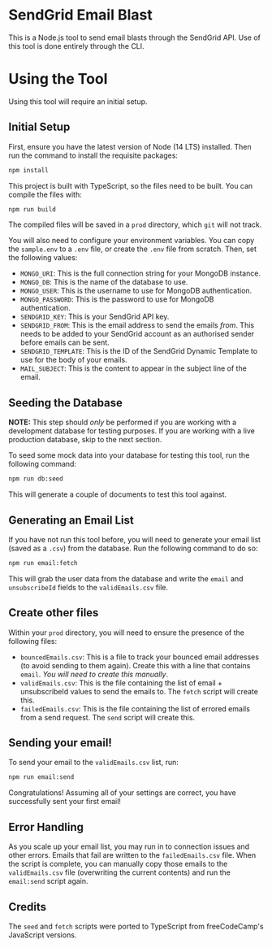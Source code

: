 # SendGrid Email Blast

This is a Node.js tool to send email blasts through the SendGrid API. Use of this tool is done entirely through the CLI.

# Using the Tool

Using this tool will require an initial setup.

## Initial Setup

First, ensure you have the latest version of Node (14 LTS) installed. Then run the command to install the requisite packages:

```bash
npm install
```

This project is built with TypeScript, so the files need to be built. You can compile the files with:

```bash
npm run build
```

The compiled files will be saved in a `prod` directory, which `git` will not track.

You will also need to configure your environment variables. You can copy the `sample.env` to a `.env` file, or create the `.env` file from scratch. Then, set the following values:

- `MONGO_URI`: This is the full connection string for your MongoDB instance.
- `MONGO_DB`: This is the name of the database to use.
- `MONGO_USER`: This is the username to use for MongoDB authentication.
- `MONGO_PASSWORD`: This is the password to use for MongoDB authentication.
- `SENDGRID_KEY`: This is your SendGrid API key.
- `SENDGRID_FROM`: This is the email address to send the emails *from*. This needs to be added to your SendGrid account as an authorised sender before emails can be sent.
- `SENDGRID_TEMPLATE`: This is the ID of the SendGrid Dynamic Template to use for the body of your emails.
- `MAIL_SUBJECT`: This is the content to appear in the subject line of the email.

## Seeding the Database

**NOTE:** This step should *only* be performed if you are working with a development database for testing purposes. If you are working with a live production database, skip to the next section.

To seed some mock data into your database for testing this tool, run the following command:

```bash
npm run db:seed
```

This will generate a couple of documents to test this tool against.

## Generating an Email List

If you have not run this tool before, you will need to generate your email list (saved as a `.csv`) from the database. Run the following command to do so:

```bash
npm run email:fetch
```

This will grab the user data from the database and write the `email` and `unsubscribeId` fields to the `validEmails.csv` file.

## Create other files

Within your `prod` directory, you will need to ensure the presence of the following files:

- `bouncedEmails.csv`: This is a file to track your bounced email addresses (to avoid sending to them again). Create this with a line that contains `email`. *You will need to create this manually*.
- `validEmails.csv`: This is the file containing the list of email + unsubscribeId values to send the emails to. The `fetch` script will create this.
- `failedEmails.csv`: This is the file containing the list of errored emails from a send request. The `send` script will create this.

## Sending your email!

To send your email to the `validEmails.csv` list, run:

```bash
npm run email:send
```

Congratulations! Assuming all of your settings are correct, you have successfully sent your first email!

## Error Handling

As you scale up your email list, you may run in to connection issues and other errors. Emails that fail are written to the `failedEmails.csv` file. When the script is complete, you can manually copy those emails to the `validEmails.csv` file (overwriting the current contents) and run the `email:send` script again.

## Credits

The `seed` and `fetch` scripts were ported to TypeScript from freeCodeCamp's JavaScript versions.